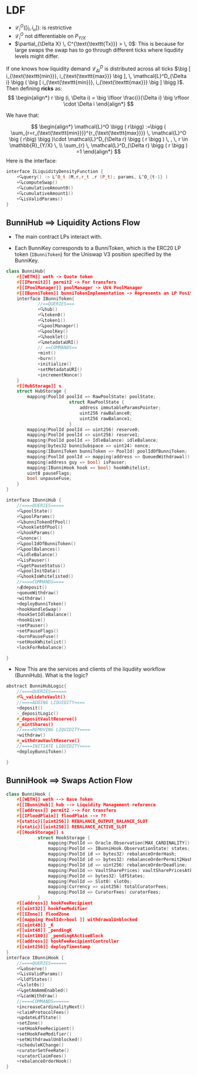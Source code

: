 # LDF
- $\mathcal{L}_i^O \bigg (\big [ i_l, i_u\big]\bigg)$: is restrictive
- $\mathcal{L}_i^O$ not differentiable on $P_{Y/X}$
- $\partial_{\Delta X} \, C^{\text{\texttt{Tx}}} > \, 0$: This is because for large swaps the swap has to go through different ticks where liqudiity levels might differ.
  

If one knows how liquidity demand $\mathcal{L}_{\Delta i}^D$ is distributed across all ticks $\big [ i_{\text{\texttt{min}}}, i_{\text{\texttt{max}}}  \big ], \, \mathcal{L}^D_{\Delta i} \bigg ( \big [ i_{\text{\texttt{min}}}, i_{\text{\texttt{max}}}  \big ] \bigg )$. Then defining **ricks** as:
$$
\begin{align*}
    r \big (i, \Delta i) = \big \lfloor \frac{i}{\Delta i} \big \rfloor \cdot \Delta i
\end{align*}
$$

We have that:

$$
\begin{align*}
\mathcal{L}^O \bigg ( r\bigg) :=\bigg ( \sum_{r=r_{\text{\texttt{min}}}}^{r_{\text{\texttt{max}}}} \, \mathcal{L}^O \big ( r\big) \bigg )\cdot \mathcal{L}^D_{\Delta r} \bigg ( r \bigg ) \, , \, r \in \mathbb{R}_{Y/X} \, \\
 \sum_{r} \, \mathcal{L}^D_{\Delta r} \bigg ( r \bigg ) =1
\end{align*}
$$
Here is the interface: 
```cpp
interface ILiquidityDensityFunction {
	+🔍query() -> L^O_t (M,r,r_t ,r (P_t); params, L^O_{t-1} )
	+🔍computeSwap()
	+🔍cumulativeAmount0()
	+🔍cumulativeAmount1()
	+🔍isValidParams()
}
```

## BunniHub ==> Liquidity Actions Flow
- The main contract LPs interact with. 

- Each BunniKey corresponds to a BunniToken,
which is the ERC20 LP token (`IBunniToken`) for the Uniswap V3 position specified by the BunniKey.

```cpp
class BunniHub{
    #[[WETH]] weth -> Quote token
	#[[IPermit2]] permit2 -> For transfers
	#[[IPoolManager]] poolManager -> UV4 PoolManager
	#[[IBunniToken]] bunniTokenImplementation -> Represents an LP Position 
    interface IBunniToken{
            //==QUERIES===
            +🔍hub()
	        +🔍token0()
	        +🔍token1()
	        +🔍poolManager()
	        +🔍poolKey()
	        +🔍hooklet()
	        +🔍metadataURI()
            // ==COMMANDS==
            +mint()
	        +burn()
	        +initialize()
	        +setMetadataURI()
	        +incrementNonce()
    } 
	#[[HubStorage]] s
    struct HubStorage {
        mapping(PoolId poolId => RawPoolState) poolState;
                        struct RawPoolState {
                            address immutableParamsPointer;
                            uint256 rawBalance0;
                            uint256 rawBalance1;
                        }
        mapping(PoolId poolId => uint256) reserve0;
        mapping(PoolId poolId => uint256) reserve1;
        mapping(PoolId poolId => IdleBalance) idleBalance;
        mapping(bytes32 bunniSubspace => uint24) nonce;
        mapping(IBunniToken bunniToken => PoolId) poolIdOfBunniToken;
        mapping(PoolId poolId => mapping(address => QueuedWithdrawal)) queuedWithdrawals;
        mapping(address guy => bool) isPauser;
        mapping(IBunniHook hook => bool) hookWhitelist;
        uint8 pauseFlags;
        bool unpauseFuse;
    }
}

interface IBunniHub {
    //====QUERIES=====
    +🔍poolState()
	+🔍poolParams()
	+🔍bunniTokenOfPool()
	+🔍hookletOfPool()
	+🔍hookParams()
	+🔍nonce()
	+🔍poolIdOfBunniToken()
	+🔍poolBalances()
	+🔍idleBalance()
	+🔍isPauser()
	+🔍getPauseStatus()
	+🔍poolInitData()
	+🔍hookIsWhitelisted()
    //====COMMANDS====
    +💰deposit()
	+queueWithdraw()
	+withdraw()
	+deployBunniToken()
	+hookHandleSwap()
	+hookSetIdleBalance()
	+hookGive()
	+setPauser()
	+setPauseFlags()
	+burnPauseFuse()
	+setHookWhitelist()
	+lockForRebalance()

}
```
- Now This are the services and clients of the liqudiity workflow (BunniHub). What is the logic?
```cpp
abstract BunniHubLogic{
	//====QUERIES======
	#🔍_validateVault()
	//====ADDING LIQUIDITY====
	+deposit()
	-_depositLogic()
	#_depositVaultReserve()
	#_mintShares()
	//====REMOVING LIQUIDITY====
	+withdraw()
	#_withdrawVaultReserve()
	//====INITIATE LIQUIDITY====
	+deployBunniToken()

}

```

## BunniHook ==> Swaps Action Flow
```cpp
class BunniHook {
    #[[WETH]] weth --> Base Token
	#[[IBunniHub]] hub --> Liquidity Management reference
	#[[address]] permit2 --> For transfers
	#[[IFloodPlain]] floodPlain --> ??
	#{static}[[uint256]] REBALANCE_OUTPUT_BALANCE_SLOT
	#{static}[[uint256]] REBALANCE_ACTIVE_SLOT
	#[[HookStorage]] s 
            struct HookStorage {
                mapping(PoolId => Oracle.Observation[MAX_CARDINALITY]) observations;
                mapping(PoolId => IBunniHook.ObservationState) states;
                mapping(PoolId id => bytes32) rebalanceOrderHash;
                mapping(PoolId id => bytes32) rebalanceOrderPermit2Hash;
                mapping(PoolId id => uint256) rebalanceOrderDeadline;
                mapping(PoolId => VaultSharePrices) vaultSharePricesAtLastSwap;
                mapping(PoolId => bytes32) ldfStates;
                mapping(PoolId => Slot0) slot0s;
                mapping(Currency => uint256) totalCuratorFees;
                mapping(PoolId => CuratorFees) curatorFees;
            }  
	#[[address]] hookFeeRecipient
	#[[uint32]] hookFeeModifier
	#[[IZone]] floodZone
	#[[mapping PoolId=>bool ]] withdrawalUnblocked
	#[[uint48]] _K
	#[[uint48]] _pendingK
	#[[uint160]] _pendingKActiveBlock
	#[[address]] hookFeeRecipientController
	#[[uint256]] deployTimestamp
}
interface IBunniHook {
	//====QUERIES======
	+🔍observe()
	+🔍isValidParams()
	+🔍ldfStates()
	+🔍slot0s()
	+🔍getAmAmmEnabled()
	+🔍canWithdraw()
	//====COMMANDS======
	+increaseCardinalityNext()
	+claimProtocolFees()
	+updateLdfState()
	+setZone()
	+setHookFeeRecipient()
	+setHookFeeModifier()
	+setWithdrawalUnblocked()
	+scheduleKChange()
	+curatorSetFeeRate()
	+curatorClaimFees()
	+rebalanceOrderHook()
}

```

 